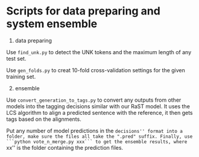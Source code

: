 # Scripts for data preparing and system ensemble

1. data preparing

Use ```find_unk.py``` to detect the UNK tokens and the maximum length of any test set.

Use ```gen_folds.py``` to creat 10-fold cross-validation settings for the given training set.

2. ensemble

Use ```convert_generation_to_tags.py``` to convert any outputs from other models into the tagging decisions similar with our RaST model.
It uses the LCS algorithm to align a predicted sentence with the reference, it then gets tags based on the alignments.

Put any number of model predictions in the ``decisions'' format into a folder, make sure the files all take the ".pred" suffix.
Finally, use ```python vote_n_merge.py xxx``` to get the ensemble results, where ``xx'' is the folder containing the prediction files.
